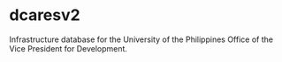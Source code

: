 # dcaresv2

Infrastructure database for the University of the Philippines Office of the Vice President for Development.